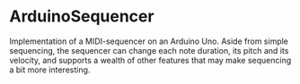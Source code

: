 # ArduinoSequencer
Implementation of a MIDI-sequencer on an Arduino Uno. Aside from simple sequencing, the sequencer can change each note duration, its pitch and its velocity, and supports a wealth of other features that may make sequencing a bit more interesting.
